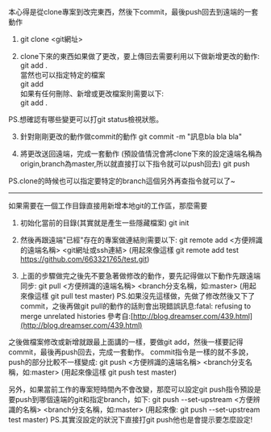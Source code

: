 本心得是從clone專案到改完東西，然後下commit，最後push回去到遠端的一套動作

1.
	git clone <git網址>

2. clone下來的東西如果做了更改，要上傳回去需要利用以下做新增更改的動作:  
		git add .  
當然也可以指定特定的檔案  
		git add <file>  
如果有任何刪除、新增或更改檔案則需要以下:  
		git add .  

PS.想確認有哪些變更可以打git status檢視狀態。


3. 針對剛剛更改的動作做commit的動作
		git commit -m "訊息bla bla bla"

4. 將更改送回遠端，完成一套動作
(預設值情況會將clone下來的設定遠端名稱為origin,branch為master,所以就直接打以下指令就可以push回去)
		git push

PS.clone的時候也可以指定要特定的branch這個另外再查指令就可以了~


---

如果需要在一個工作目錄直接用新增本地git的工作區，那麼需要

1. 初始化當前的目錄(其實就是產生一些隱藏檔案)
		git init

2. 然後再跟遠端"已經"存在的專案做連結則需要以下:
		git remote add <方便辨識的遠端名稱> <git網址或ssh連結>
		(用起來像這樣 git remote add test https://github.com/663321765/test.git)

3. 上面的步驟做完之後先不要急著做修改的動作，要先記得做以下動作先跟遠端同步:
		git pull <方便辨識的遠端名稱> <branch分支名稱，如:master>
		(用起來像這樣 git pull test master)
PS.如果沒先這樣做，先做了修改然後又下了commit，之後再做git pull的動作的話則會出現錯誤訊息:fatal: refusing to merge unrelated histories
參考自:[http://blog.dreamser.com/439.html](http://blog.dreamser.com/439.html)

之後做檔案修改或新增就跟最上面講的一樣，要做git add，然後一樣要記得commit，最後再push回去，完成一套動作。
commit指令是一樣的就不多說，push的部分比較不一樣變成:
		git push <方便辨識的遠端名稱> <branch分支名稱，如:master>
		(用起來像這樣 git push test master)

另外，如果當前工作的專案短時間內不會改變，那麼可以設定git push指令預設是要push到哪個遠端的git和指定branch，如下:
git push --set-upstream <方便辨識的名稱> <branch分支名稱，如:master>
(用起來像: git push --set-upstream test master)
PS.其實沒設定的狀況下直接打git push他也是會提示要怎麼設定!

